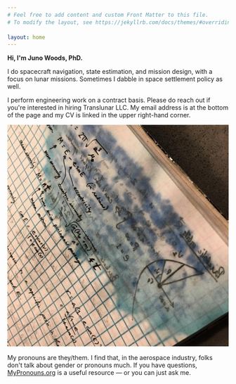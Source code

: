 ```yaml
---
# Feel free to add content and custom Front Matter to this file.
# To modify the layout, see https://jekyllrb.com/docs/themes/#overriding-theme-defaults

layout: home
---
```


**Hi, I'm Juno Woods, PhD.**

I do spacecraft navigation, state estimation, and mission design, with a focus on lunar missions. Sometimes I dabble in space settlement policy as well.

I perform engineering work on a contract basis. Please do reach out if you're interested in hiring Translunar LLC. My email address is at the bottom of the page and my CV is linked in the upper right-hand corner.

![Math notebook](/assets/images/wet_notebook.jpg)

My pronouns are they/them. I find that, in the aerospace industry, folks don't talk about gender or pronouns much. If you have questions, [MyPronouns.org](https://www.mypronouns.org) is a useful resource &mdash; or you can just ask me.